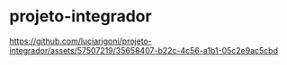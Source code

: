 # projeto-integrador

https://github.com/luciarigoni/projeto-integrador/assets/57507219/35658407-b22c-4c56-a1b1-05c2e9ac5cbd

